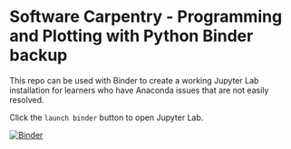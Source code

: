 # Software Carpentry - Programming and Plotting with Python Binder backup

This repo can be used with Binder to create a working Jupyter Lab installation for learners who have Anaconda issues that are not easily resolved.

Click the `launch binder` button to open Jupyter Lab.

[![Binder](https://mybinder.org/badge_logo.svg)](https://mybinder.org/v2/gh/deppen8/swc-programming-with-python/HEAD)
